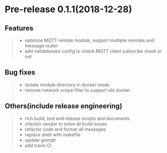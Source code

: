 # Pre-release 0.1.1(2018-12-28)

## Features

> + optimize MQTT remote module, support multiple remotes and message router
> + add validatesubs config to check MQTT client subscribe result or not

## Bug fixes

> + isolate module directory in docker mode
> + remove network scope filter to support old docker

## Others(include release engineering)

> + rich build, test and release scripts and documents
> + checkin vendor to solve all build issues
> + refactor code and format all messages
> + replace shell with makefile
> + update gomqtt
> + add travis CI